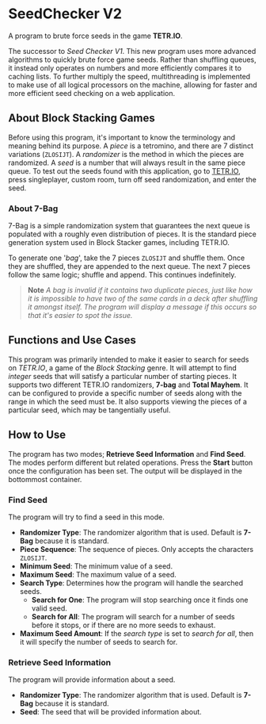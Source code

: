 # SeedChecker V2

A program to brute force seeds in the game **TETR.IO**.

The successor to *Seed Checker V1*. This new program uses more advanced algorithms to quickly brute force game seeds. Rather than shuffling queues, it instead only operates on numbers and more efficiently compares it to caching lists. To further multiply the speed, multithreading is implemented to make use of all logical processors on the machine, allowing for faster and more efficient seed checking on a web application.

## About Block Stacking Games

Before using this program, it's important to know the terminology and meaning behind its purpose. A *piece* is a tetromino, and there are 7 distinct variations (`ZLOSIJT`). A *randomizer* is the method in which the pieces are randomized. A *seed* is a number that will always result in the same piece queue. To test out the seeds found with this application, go to [TETR.IO](https://tetr.io), press singleplayer, custom room, turn off seed randomization, and enter the seed.

### About 7-Bag

7-Bag is a simple randomization system that guarantees the next queue is populated with a roughly even distribution of pieces. It is the standard piece generation system used in Block Stacker games, including TETR.IO.

To generate one '*bag*', take the 7 pieces `ZLOSIJT` and shuffle them. Once they are shuffled, they are appended to the next queue. The next 7 pieces follow the same logic; shuffle and append. This continues indefinitely.

> **Note**
> *A bag is invalid if it contains two duplicate pieces, just like how it is impossible to have two of the same cards in a deck after shuffling it amongst itself. The program will display a message if this occurs so that it's easier to spot the issue.*

## Functions and Use Cases

This program was primarily intended to make it easier to search for seeds on *TETR.IO*, a game of the *Block Stacking* genre. It will attempt to find *integer* seeds that will satisfy a particular number of starting pieces. It supports two different TETR.IO randomizers, **7-bag** and **Total Mayhem**. It can be configured to provide a specific number of seeds along with the range in which the seed must be. It also supports viewing the pieces of a particular seed, which may be tangentially useful.

## How to Use

The program has two modes; **Retrieve Seed Information** and **Find Seed**. The modes perform different but related operations. Press the **Start** button once the configuration has been set. The output will be displayed in the bottommost container.

### Find Seed

The program will try to find a seed in this mode.

- **Randomizer Type**: The randomizer algorithm that is used. Default is **7-Bag** because it is standard.
- **Piece Sequence**: The sequence of pieces. Only accepts the characters `ZLOSIJT`.
- **Minimum Seed**: The minimum value of a seed.
- **Maximum Seed**: The maximum value of a seed.
- **Search Type**: Determines how the program will handle the searched seeds.
  - **Search for One**: The program will stop searching once it finds one valid seed.
  - **Search for All**: The program will search for a number of seeds before it stops, or if there are no more seeds to exhaust.
- **Maximum Seed Amount**: If the *search type* is set to *search for all*, then it will specify the number of seeds to search for.

### Retrieve Seed Information

The program will provide information about a seed.

- **Randomizer Type**: The randomizer algorithm that is used. Default is **7-Bag** because it is standard.
- **Seed**: The seed that will be provided information about.